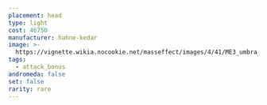 ```yaml
---
placement: head
type: light
cost: 46750
manufacturer: hahne-kedar
image: >-
  https://vignette.wikia.nocookie.net/masseffect/images/4/41/ME3_umbra_visor.png/revision/latest/scale-to-width-down/115?cb=20120312191552
tags:
  - attack_bonus
andromeda: false
set: false
rarity: rare
---
```

